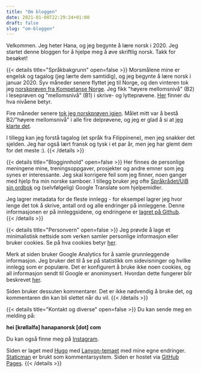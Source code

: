 ```yaml
---
title: "Om bloggen"
date: 2021-01-08T22:29:24+01:00
draft: false
slug: "om-bloggen"
---
```


Velkommen. Jeg heter Hana, og jeg begynte å lære norsk i 2020. Jeg startet denne bloggen for å hjelpe meg å øve skriftlig norsk. Takk for besøket!  

{{< details title="Språkbakgrunn" open=false >}}
Morsmålene mine er engelsk og tagalog (jeg lærte dem samtidig), og jeg begynte å lære norsk i januar 2020. Syv måneder senere flyttet jeg til Norge, og den vinteren tok jeg [norskprøven fra Kompetanse Norge](https://www.kompetansenorge.no/prover/norskprove/om-proven/). Jeg fikk "høyere mellomsnivå" (B2) i leseprøven og "mellomsnivå" (B1) i skrive- og lytteprøvene. [Her](https://en.wikipedia.org/wiki/Common_European_Framework_of_Reference_for_Languages#Common_reference_levels) finner du hva nivåene betyr.

Fire måneder senere [tok jeg norskprøven igjen](/post/erfaring-den-muntlige-norskproven/). Målet mitt var å bestå B2/"høyere mellomsnivå" i alle fire delprøvene, og jeg er glad å si at [jeg klarte det](/post/b2-jeg-klarte-det/). 

I tillegg kan jeg forstå tagalog (et språk fra Filippinene), men jeg snakker det sjelden. Jeg har også lært fransk og tysk i et par år, men jeg har glemt dem for det meste :). 
{{< /details >}}

{{< details title="Blogginnhold" open=false >}}
Her finnes de personlige meningene mine, treningsoppgaver, prosjekter og andre emner som jeg synes er interessante. Jeg skal korrigere feil som jeg finner, noen ganger med hjelp fra min norske samboer. I tillegg bruker jeg ofte [Språkrådet/UiB sin ordbok](https://ordbok.uib.no/perl/ordbok.cgi) og (selvfølgelig) Google Translate som hjelpemidler. 

Jeg lagrer metadata for de fleste innlegg - for eksempel lagrer jeg hvor lenge det tok å skrive, antall ord og alle endringer på innleggene. Denne informasjonen er på innleggsidene, og endringene er [lagret på Github](https://github.com/hgkald/pa-norsk).  
{{< /details >}}

{{< details title="Personvern" open=false >}}
Jeg prøvde å lage et minimalistisk nettside som verken samler personlige informasjon eller bruker cookies. Se på hva cookies betyr [her](https://www.datatilsynet.no/personvern-pa-ulike-omrader/internett-og-apper/cookies/). 

Merk at siden bruker Google Analytics for å samle grunnleggende informasjon. Jeg bruker det til å se på statistikk om sidevisninger og hvilke innlegg som er populære. Det er konfigurert å bruke ikke noen cookies, og all informasjon sendt til Google er anonimysert. Hvordan dette fungerer blir beskrevet [her](https://gohugo.io/about/hugo-and-gdpr/). 

Siden bruker dessuten kommentarer. Det er ikke nødvendig å bruke det, og kommentaren din kan bli slettet når du vil.
{{< /details >}}

{{< details title="Kontakt og diverse" open=false >}}
Du kan sende meg en melding på:

**hei [krøllalfa] hanapanorsk [dot] com**

Du kan også finne meg på [Instagram](https://instagram.com/hanaeyes). 

Siden er laget med [Hugo](https://gohugo.io/) med [Lanyon-temaet](https://themes.gohugo.io/lanyon/) med mine egne endringer. [Staticman](https://staticman.net/) er brukt som kommentarsystem. 
Siden er hostet via [GitHub Pages](https://pages.github.com/). 
{{< /details >}}

